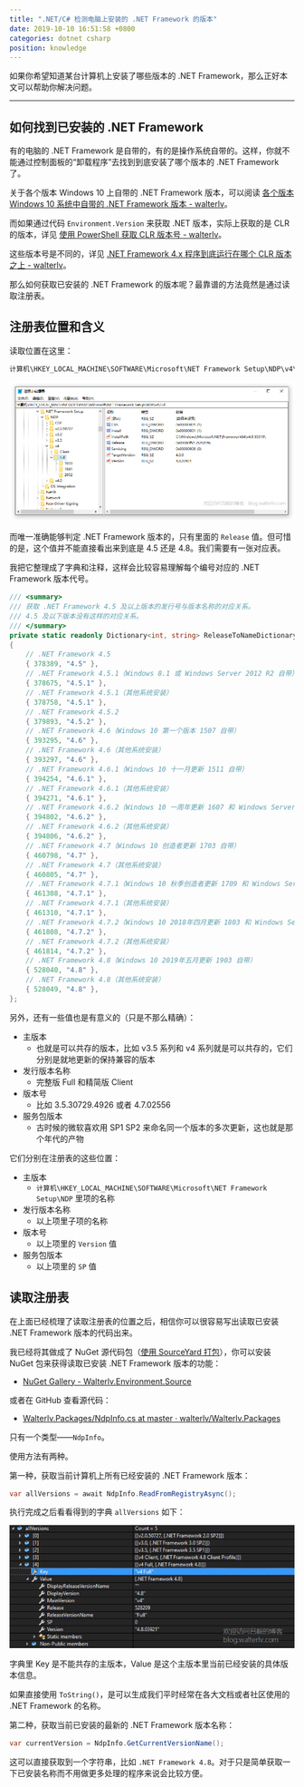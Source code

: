 ```yaml
---
title: ".NET/C# 检测电脑上安装的 .NET Framework 的版本"
date: 2019-10-10 16:51:58 +0800
categories: dotnet csharp
position: knowledge
---
```


如果你希望知道某台计算机上安装了哪些版本的 .NET Framework，那么正好本文可以帮助你解决问题。

---

<div id="toc"></div>

## 如何找到已安装的 .NET Framework

有的电脑的 .NET Framework 是自带的，有的是操作系统自带的。这样，你就不能通过控制面板的“卸载程序”去找到到底安装了哪个版本的 .NET Framework 了。

关于各个版本 Windows 10 上自带的 .NET Framework 版本，可以阅读 [各个版本 Windows 10 系统中自带的 .NET Framework 版本 - walterlv](https://blog.walterlv.com/post/embeded-dotnet-version-in-all-windows.html)。

而如果通过代码 `Environment.Version` 来获取 .NET 版本，实际上获取的是 CLR 的版本，详见 [使用 PowerShell 获取 CLR 版本号 - walterlv](https://blog.walterlv.com/post/powershell/2017/09/28/get-clr-version-via-powershell.html)。

这些版本号是不同的，详见 [.NET Framework 4.x 程序到底运行在哪个 CLR 版本之上 - walterlv](https://blog.walterlv.com/dotnet/2017/09/22/dotnet-version.html)。

那么如何获取已安装的 .NET Framework 的版本呢？最靠谱的方法竟然是通过读取注册表。

## 注册表位置和含义

读取位置在这里：

```powershell
计算机\HKEY_LOCAL_MACHINE\SOFTWARE\Microsoft\NET Framework Setup\NDP\v4\Full\2052
```

![注册表位置](/static/posts/2019-10-10-14-57-02.png)

而唯一准确能够判定 .NET Framework 版本的，只有里面的 `Release` 值。但可惜的是，这个值并不能直接看出来到底是 4.5 还是 4.8。我们需要有一张对应表。

我把它整理成了字典和注释，这样会比较容易理解每个编号对应的 .NET Framework 版本代号。

```csharp
/// <summary>
/// 获取 .NET Framework 4.5 及以上版本的发行号与版本名称的对应关系。
/// 4.5 及以下版本没有这样的对应关系。
/// </summary>
private static readonly Dictionary<int, string> ReleaseToNameDictionary = new Dictionary<int, string>
{
    // .NET Framework 4.5
    { 378389, "4.5" },
    // .NET Framework 4.5.1（Windows 8.1 或 Windows Server 2012 R2 自带）
    { 378675, "4.5.1" },
    // .NET Framework 4.5.1（其他系统安装）
    { 378758, "4.5.1" },
    // .NET Framework 4.5.2
    { 379893, "4.5.2" },
    // .NET Framework 4.6（Windows 10 第一个版本 1507 自带）
    { 393295, "4.6" },
    // .NET Framework 4.6（其他系统安装）
    { 393297, "4.6" },
    // .NET Framework 4.6.1（Windows 10 十一月更新 1511 自带）
    { 394254, "4.6.1" },
    // .NET Framework 4.6.1（其他系统安装）
    { 394271, "4.6.1" },
    // .NET Framework 4.6.2（Windows 10 一周年更新 1607 和 Windows Server 2016 自带）
    { 394802, "4.6.2" },
    // .NET Framework 4.6.2（其他系统安装）
    { 394806, "4.6.2" },
    // .NET Framework 4.7（Windows 10 创造者更新 1703 自带）
    { 460798, "4.7" },
    // .NET Framework 4.7（其他系统安装）
    { 460805, "4.7" },
    // .NET Framework 4.7.1（Windows 10 秋季创造者更新 1709 和 Windows Server 1709 自带）
    { 461308, "4.7.1" },
    // .NET Framework 4.7.1（其他系统安装）
    { 461310, "4.7.1" },
    // .NET Framework 4.7.2（Windows 10 2018年四月更新 1803 和 Windows Server 1803 自带）
    { 461808, "4.7.2" },
    // .NET Framework 4.7.2（其他系统安装）
    { 461814, "4.7.2" },
    // .NET Framework 4.8（Windows 10 2019年五月更新 1903 自带）
    { 528040, "4.8" },
    // .NET Framework 4.8（其他系统安装）
    { 528049, "4.8" },
};
```

另外，还有一些值也是有意义的（只是不那么精确）：

- 主版本
    - 也就是可以共存的版本，比如 v3.5 系列和 v4 系列就是可以共存的，它们分别是就地更新的保持兼容的版本
- 发行版本名称
    - 完整版 Full 和精简版 Client
- 版本号
    - 比如 3.5.30729.4926 或者 4.7.02556
- 服务包版本
    - 古时候的微软喜欢用 SP1 SP2 来命名同一个版本的多次更新，这也就是那个年代的产物

它们分别在注册表的这些位置：

- 主版本
    - `计算机\HKEY_LOCAL_MACHINE\SOFTWARE\Microsoft\NET Framework Setup\NDP` 里项的名称
- 发行版本名称
    - 以上项里子项的名称
- 版本号
    - 以上项里的 `Version` 值
- 服务包版本
    - 以上项里的 `SP` 值

## 读取注册表

在上面已经梳理了读取注册表的位置之后，相信你可以很容易写出读取已安装 .NET Framework 版本的代码出来。

我已经将其做成了 NuGet 源代码包（[使用 SourceYard 打包](https://blog.lindexi.com/post/sourceyard-%E5%88%B6%E4%BD%9C%E6%BA%90%E4%BB%A3%E7%A0%81%E5%8C%85)），你可以安装 NuGet 包来获得读取已安装 .NET Framework 版本的功能：

- [NuGet Gallery - Walterlv.Environment.Source](https://www.nuget.org/packages/Walterlv.Environment.Source/)

或者在 GitHub 查看源代码：

- [Walterlv.Packages/NdpInfo.cs at master · walterlv/Walterlv.Packages](https://github.com/walterlv/Walterlv.Packages/blob/master/src/Utils/Walterlv.Environment/NdpInfo.cs)

只有一个类型——`NdpInfo`。

使用方法有两种。

第一种，获取当前计算机上所有已经安装的 .NET Framework 版本：

```csharp
var allVersions = await NdpInfo.ReadFromRegistryAsync();
```

执行完成之后看看得到的字典 `allVersions` 如下：

![已安装的全部 .NET Framework](/static/posts/2019-10-10-16-39-25.png)

字典里 Key 是不能共存的主版本，Value 是这个主版本里当前已经安装的具体版本信息。

如果直接使用 `ToString()`，是可以生成我们平时经常在各大文档或者社区使用的 .NET Framework 的名称。

第二种，获取当前已安装的最新的 .NET Framework 版本名称：

```csharp
var currentVersion = NdpInfo.GetCurrentVersionName();
```

这可以直接获取到一个字符串，比如 `.NET Framework 4.8`。对于只是简单获取一下已安装名称而不用做更多处理的程序来说会比较方便。
